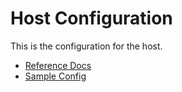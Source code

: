 # Host Configuration

This is the configuration for the host.

- [Reference Docs](./Host-Configuration/API-Reference/HostConfiguration.md)
- [Sample Config](./Host-Configuration/sample-host-configuration.md)
